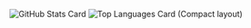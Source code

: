 ![GitHub Stats Card](https://github-readme-stats.vercel.app/api?username=shoukitsuda&thema=tokyonight)
![Top Languages Card (Compact layout)](https://github-readme-stats.vercel.app/api/top-langs/?username=shoukitsuda&layout=compact&thema=tokyonight)
